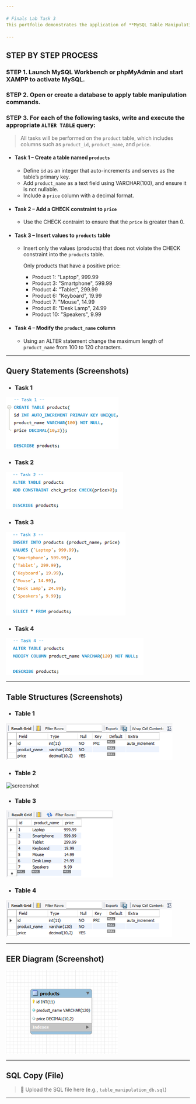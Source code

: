 ```yaml
---

# Finals Lab Task 3
This portfolio demonstrates the application of **MySQL Table Manipulation techniques**, including modifications to existing tables using `ALTER` statements. The tasks are based on applying structural changes to the database through column additions, deletions, modifications, and constraints.

---
```


## STEP BY STEP PROCESS

### STEP 1. Launch MySQL Workbench or phpMyAdmin and start XAMPP to activate MySQL.

### STEP 2. Open or create a database to apply table manipulation commands.

### STEP 3. For each of the following tasks, write and execute the appropriate `ALTER TABLE` query:

> All tasks will be performed on the `product` table, which includes columns such as `product_id`, `product_name`, and `price`.

- #### Task 1 – Create a table named `products`
  - Define `id` as an integer that auto-increments and serves as the table’s primary key.
  - Add `product_name` as a text field using VARCHAR(100), and ensure it is not nullable.
  - Include a `price` column with a decimal format.

- #### Task 2 – Add a CHECK constraint to `price`
  - Use the CHECK contraint to ensure that the `price` is greater than 0.
    
- #### Task 3 – Insert values to `products` table
  - Insert only the values (products) that does not violate the CHECK constraint into the `products` table.
  
    Only products that have a positive price:
    - Product 1: "Laptop", 999.99
    - Product 3: "Smartphone", 599.99
    - Product 4: "Tablet", 299.99
    - Product 6: "Keyboard", 19.99
    - Product 7: "Mouse", 14.99
    - Product 8: "Desk Lamp", 24.99
    - Product 10: "Speakers", 9.99
    
- #### Task 4 – Modify the `product_name` column 
  - Using an ALTER statement change the maximum length of `product_name` from 100 to 120 characters. 

---

## Query Statements (Screenshots)
- ### Task 1
![screenshot](images/FLT3(T1).png)
- ### Task 2
![screenshot](images/FLT3(T2).png)
- ### Task 3
![screenshot](images/FLT3(T3).png)
- ### Task 4
![screenshot](images/FLT3(T4).png)

---

## Table Structures (Screenshots)
- ### Table 1
![screenshot](images/FLT3(tbl1).png)
- ### Table 2
![screenshot](images/FLT3(tbl2).png)
- ### Table 3
![screenshot](images/FLT3(tbl3).png)
- ### Table 4
![screenshot](images/FLT3(tbl4).png)

---

## EER Diagram (Screenshot)
![screenshot](images/FLT3(EER_Diagram).png)

---

## SQL Copy (File)
> 📂 Upload the SQL file here (e.g., `table_manipulation_db.sql`)

---


